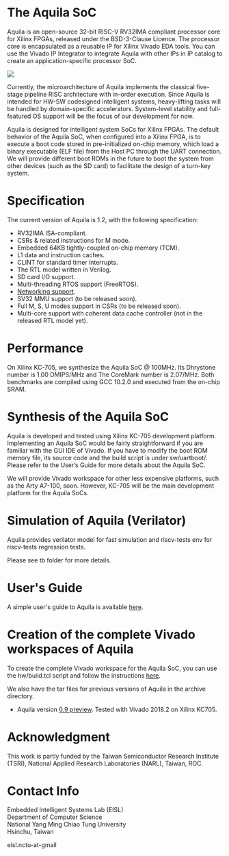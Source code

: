 # The Aquila SoC
Aquila is an open-source 32-bit RISC-V RV32IMA compliant processor core for Xilinx FPGAs, released under the BSD-3-Clause Licence. The processor core is encapsulated as a reusable IP for Xilinx Vivado EDA tools. You can use the Vivado IP Integrator to integrate Aquila with other IPs in IP catalog to create an application-specific processor SoC.

![](docs/aquila_soc.jpg)

Currently, the microarchitecture of Aquila implements the classical five-stage pipeline RISC architecture with in-order execution. Since Aquila is intended for HW-SW codesigned intelligent systems, heavy-lifting tasks will be handled by domain-specific accelerators. System-level stability and full-featured OS support will be the focus of our development for now.

Aquila is designed for intelligent system SoCs for Xilinx FPGAs. The default behavior of the Aquila SoC, when configured into a Xilinx FPGA, is to execute a boot code stored in pre-initialized on-chip memory, which load a binary executable (ELF file) from the Host PC through the UART connection. We will provide different boot ROMs in the future to boot the system from other devices (such as the SD card) to facilitate the design of a turn-key system.

# Specification
The current version of Aquila is 1.2, with the following specification:

- RV32IMA ISA-compliant.
- CSRs & related instructions for M mode.
- Embedded 64KB tightly-coupled on-chip memory (TCM).
- L1 data and instruction caches.
- CLINT for standard timer interrupts.
- The RTL model written in Verilog.
- SD card I/O support.
- Multi-threading RTOS support (FreeRTOS).
- [Networking support](https://github.com/eisl-nctu/aquila-net).
- SV32 MMU support (to be released soon).
- Full M, S, U modes support in CSRs (to be released soon).
- Multi-core support with coherent data cache controller (not in the released RTL model yet).

# Performance
On Xilinx KC-705, we synthesize the Aquila SoC @ 100MHz. Its Dhrystone number is 1.00 DMIPS/MHz and The CoreMark number is 2.07/MHz. Both benchmarks are compiled using GCC 10.2.0 and executed from the on-chip SRAM.

# Synthesis of the Aquila SoC
Aquila is developed and tested using Xilinx KC-705 development platform. Implementing an Aquila SoC would be fairly straightforward if you are familiar with the GUI IDE of Vivado. If you have to modify the boot ROM memory file, its source code and the build script is under sw/uartboot/. Please refer to the User’s Guide for more details about the Aquila SoC.

We will provide Vivado workspace for other less expensive platforms, such as the Arty A7-100, soon. However, KC-705 will be the main development platform for the Aquila SoCs.

# Simulation of Aquila (Verilator)

Aquila provides verilator model for fast simulation and riscv-tests env for riscv-tests regression tests.

Please see tb folder for more details.

# User's Guide
A simple user's guide to Aquila is available [here](docs/aquila_manual.pdf).

# Creation of the complete Vivado workspaces of Aquila
To create the complete Vivado workspace for the Aquila SoC, you can use the hw/build.tcl script and follow the instructions [here](hw/readme.md).

We also have the tar files for previous versions of Aquila in the archive directory.
- Aquila version [0.9 preview](archive/aquila_soc_0.9_preview.tgz). Tested with Vivado 2018.2 on Xilinx KC705.

# Acknowledgment
This work is partly funded by the Taiwan Semiconductor Research Institute (TSRI), National Applied Research Laboratories (NARL), Taiwan, ROC.

# Contact Info
Embedded Intelligent Systems Lab (EISL)  
Department of Computer Science  
National Yang Ming Chiao Tung University  
Hsinchu, Taiwan

eisl.nctu-at-gmail
